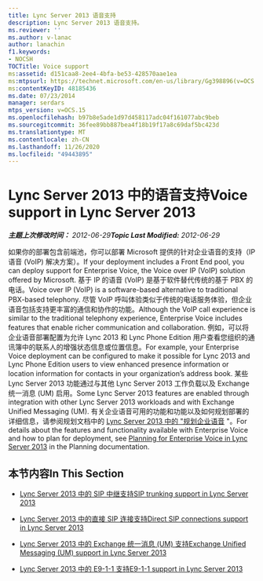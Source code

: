 ```yaml
---
title: Lync Server 2013 语音支持
description: Lync Server 2013 语音支持。
ms.reviewer: ''
ms.author: v-lanac
author: lanachin
f1.keywords:
- NOCSH
TOCTitle: Voice support
ms:assetid: d151caa8-2ee4-4bfa-be53-428570aae1ea
ms:mtpsurl: https://technet.microsoft.com/en-us/library/Gg398896(v=OCS.15)
ms:contentKeyID: 48185436
ms.date: 07/23/2014
manager: serdars
mtps_version: v=OCS.15
ms.openlocfilehash: b97b8e5ade1d97d458117adc04f161077abc9beb
ms.sourcegitcommit: 36fee89bb887bea4f18b19f17a8c69daf5bc423d
ms.translationtype: MT
ms.contentlocale: zh-CN
ms.lasthandoff: 11/26/2020
ms.locfileid: "49443895"
---
```

# <a name="voice-support-in-lync-server-2013"></a><span data-ttu-id="34804-103">Lync Server 2013 中的语音支持</span><span class="sxs-lookup"><span data-stu-id="34804-103">Voice support in Lync Server 2013</span></span>

<div data-xmlns="http://www.w3.org/1999/xhtml">

<div class="topic" data-xmlns="http://www.w3.org/1999/xhtml" data-msxsl="urn:schemas-microsoft-com:xslt" data-cs="https://msdn.microsoft.com/">

<div data-asp="https://msdn2.microsoft.com/asp">



</div>

<div id="mainSection">

<div id="mainBody"><span data-ttu-id="34804-104">

<span> </span></span><span class="sxs-lookup"><span data-stu-id="34804-104">

<span> </span></span></span>

<span data-ttu-id="34804-105">_**主题上次修改时间：** 2012-06-29_</span><span class="sxs-lookup"><span data-stu-id="34804-105">_**Topic Last Modified:** 2012-06-29_</span></span>

<span data-ttu-id="34804-106">如果你的部署包含前端池，你可以部署 Microsoft 提供的针对企业语音的支持（IP 语音 (VoIP) 解决方案）。</span><span class="sxs-lookup"><span data-stu-id="34804-106">If your deployment includes a Front End pool, you can deploy support for Enterprise Voice, the Voice over IP (VoIP) solution offered by Microsoft.</span></span> <span data-ttu-id="34804-107">基于 IP 的语音 (VoIP) 是基于软件替代传统的基于 PBX 的电话。</span><span class="sxs-lookup"><span data-stu-id="34804-107">Voice over IP (VoIP) is a software-based alternative to traditional PBX-based telephony.</span></span> <span data-ttu-id="34804-108">尽管 VoIP 呼叫体验类似于传统的电话服务体验，但企业语音包括支持更丰富的通信和协作的功能。</span><span class="sxs-lookup"><span data-stu-id="34804-108">Although the VoIP call experience is similar to the traditional telephony experience, Enterprise Voice includes features that enable richer communication and collaboration.</span></span> <span data-ttu-id="34804-109">例如，可以将企业语音部署配置为允许 Lync 2013 和 Lync Phone Edition 用户查看您组织的通讯簿中的联系人的增强状态信息或位置信息。</span><span class="sxs-lookup"><span data-stu-id="34804-109">For example, your Enterprise Voice deployment can be configured to make it possible for Lync 2013 and Lync Phone Edition users to view enhanced presence information or location information for contacts in your organization’s address book.</span></span> <span data-ttu-id="34804-110">某些 Lync Server 2013 功能通过与其他 Lync Server 2013 工作负载以及 Exchange 统一消息 (UM) 启用。</span><span class="sxs-lookup"><span data-stu-id="34804-110">Some Lync Server 2013 features are enabled through integration with other Lync Server 2013 workloads and with Exchange Unified Messaging (UM).</span></span> <span data-ttu-id="34804-111">有关企业语音可用的功能和功能以及如何规划部署的详细信息，请参阅规划文档中的 [Lync Server 2013 中的 "规划企业语音](lync-server-2013-planning-for-enterprise-voice.md) "。</span><span class="sxs-lookup"><span data-stu-id="34804-111">For details about the features and functionality available with Enterprise Voice and how to plan for deployment, see [Planning for Enterprise Voice in Lync Server 2013](lync-server-2013-planning-for-enterprise-voice.md) in the Planning documentation.</span></span>

<div>

## <a name="in-this-section"></a><span data-ttu-id="34804-112">本节内容</span><span class="sxs-lookup"><span data-stu-id="34804-112">In This Section</span></span>

  - [<span data-ttu-id="34804-113">Lync Server 2013 中的 SIP 中继支持</span><span class="sxs-lookup"><span data-stu-id="34804-113">SIP trunking support in Lync Server 2013</span></span>](lync-server-2013-sip-trunking-support.md)

  - [<span data-ttu-id="34804-114">Lync Server 2013 中的直接 SIP 连接支持</span><span class="sxs-lookup"><span data-stu-id="34804-114">Direct SIP connections support in Lync Server 2013</span></span>](lync-server-2013-direct-sip-connections-support.md)

  - [<span data-ttu-id="34804-115">Lync Server 2013 中的 Exchange 统一消息 (UM) 支持</span><span class="sxs-lookup"><span data-stu-id="34804-115">Exchange Unified Messaging (UM) support in Lync Server 2013</span></span>](lync-server-2013-exchange-unified-messaging-um-support.md)

  - [<span data-ttu-id="34804-116">Lync Server 2013 中的 E9-1-1 支持</span><span class="sxs-lookup"><span data-stu-id="34804-116">E9-1-1 support in Lync Server 2013</span></span>](lync-server-2013-e9-1-1-support.md)

<span data-ttu-id="34804-117"></div>

</div>

<span> </span>

</div>

</div>

</span><span class="sxs-lookup"><span data-stu-id="34804-117"></div>

</div>

<span> </span>

</div>

</div>

</span></span></div>


